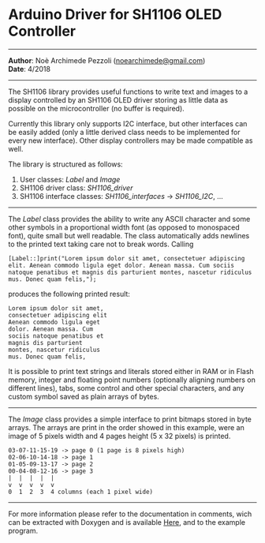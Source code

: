 
Arduino Driver for SH1106 OLED Controller
=============================================
---

**Author**:   Noè Archimede Pezzoli (noearchimede@gmail.com)<br>
**Date**:  4/2018<br>

---

The SH1106 library provides useful functions to write text and images to a
display controlled by an SH1106 OLED driver storing as little data as possible
on the microcontroller (no buffer is required).

Currently this library only supports I2C interface, but other interfaces can be
easily added (only a little derived class needs to be implemented for every new
interface). Other display controllers may be made compatible as well.

The library is structured as follows:
1. User classes: *Label* and *Image*
2. SH1106 driver class: *SH1106_driver*
3. SH1106 interface classes: *SH1106_interfaces* -> *SH1106_I2C*, ...


---

The *Label* class provides the ability to write any ASCII character and some
other symbols in a proportional width font (as opposed to monospaced font),
quite small but well readable. The class automatically adds newlines to the
printed text taking care not to break words. Calling

`[Label::]print("Lorem ipsum dolor sit amet, consectetuer adipiscing elit. Aenean commodo ligula eget dolor. Aenean massa. Cum sociis natoque penatibus et magnis dis parturient montes, nascetur ridiculus mus. Donec quam felis,");`

produces the following printed result:
```
Lorem ipsum dolor sit amet,
consectetuer adipiscing elit
Aenean commodo ligula eget
dolor. Aenean massa. Cum
sociis natoque penatibus et
magnis dis parturient
montes, nascetur ridiculus
mus. Donec quam felis,
```
It is possible to print text strings and literals stored either in RAM or in
Flash memory, integer and floating point numbers (optionally aligning numbers
on different lines), tabs, some control and other special characters, and any
custom symbol saved as plain arrays of bytes.

---

The *Image* class provides a simple interface to print bitmaps stored in byte
arrays. The arrays are print in the order showed in this example, were an image
of 5 pixels width and 4 pages height (5 x 32 pixels) is printed.
```
03-07-11-15-19 -> page 0 (1 page is 8 pixels high)
02-06-10-14-18 -> page 1
01-05-09-13-17 -> page 2
00-04-08-12-16 -> page 3
|  |  |  |  |  
v  v  v  v  v  
0  1  2  3  4 columns (each 1 pixel wide)
```
---

For more information please refer to the documentation in comments, wich can be
extracted with Doxygen and is available [Here](http://htmlpreview.github.io/?),
and to the example program.
